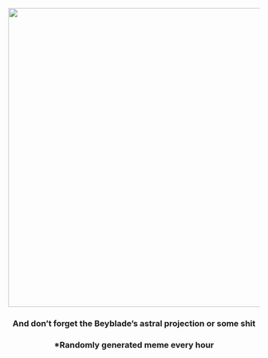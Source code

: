 <p align="center">
        <img src="https://i.redd.it/ap9f68u4xzl91.gif" width="600" height="600">
        </p>
        <h3 align="center">And don’t forget the Beyblade’s astral projection or some shit</h3>
        <h3 align="center">*Randomly generated meme every hour</h3>
    